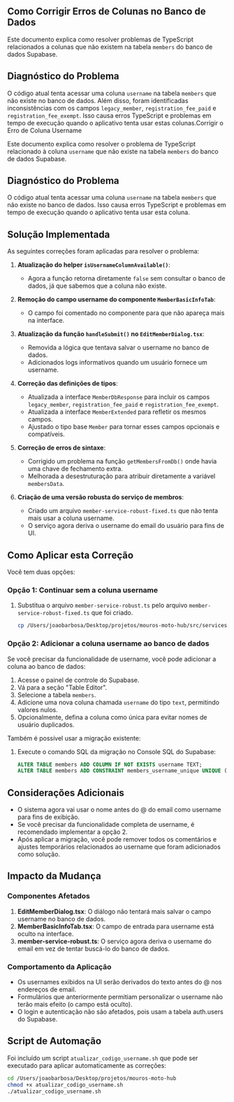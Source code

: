 ## Como Corrigir Erros de Colunas no Banco de Dados

Este documento explica como resolver problemas de TypeScript relacionados a colunas que não existem na tabela `members` do banco de dados Supabase.

## Diagnóstico do Problema

O código atual tenta acessar uma coluna `username` na tabela `members` que não existe no banco de dados. Além disso, foram identificadas inconsistências com os campos `legacy_member`, `registration_fee_paid` e `registration_fee_exempt`. Isso causa erros TypeScript e problemas em tempo de execução quando o aplicativo tenta usar estas colunas.Corrigir o Erro de Coluna Username

Este documento explica como resolver o problema de TypeScript relacionado à coluna `username` que não existe na tabela `members` do banco de dados Supabase.

## Diagnóstico do Problema

O código atual tenta acessar uma coluna `username` na tabela `members` que não existe no banco de dados. Isso causa erros TypeScript e problemas em tempo de execução quando o aplicativo tenta usar esta coluna.

## Solução Implementada

As seguintes correções foram aplicadas para resolver o problema:

1. **Atualização do helper `isUsernameColumnAvailable()`**:
   - Agora a função retorna diretamente `false` sem consultar o banco de dados, já que sabemos que a coluna não existe.

2. **Remoção do campo username do componente `MemberBasicInfoTab`**:
   - O campo foi comentado no componente para que não apareça mais na interface.

3. **Atualização da função `handleSubmit()` no `EditMemberDialog.tsx`**:
   - Removida a lógica que tentava salvar o username no banco de dados.
   - Adicionados logs informativos quando um usuário fornece um username.

4. **Correção das definições de tipos**:
   - Atualizada a interface `MemberDbResponse` para incluir os campos `legacy_member`, `registration_fee_paid` e `registration_fee_exempt`.
   - Atualizada a interface `MemberExtended` para refletir os mesmos campos.
   - Ajustado o tipo base `Member` para tornar esses campos opcionais e compatíveis.

5. **Correção de erros de sintaxe**:
   - Corrigido um problema na função `getMembersFromDb()` onde havia uma chave de fechamento extra.
   - Melhorada a desestruturação para atribuir diretamente a variável `membersData`.

6. **Criação de uma versão robusta do serviço de membros**:
   - Criado um arquivo `member-service-robust-fixed.ts` que não tenta mais usar a coluna username.
   - O serviço agora deriva o username do email do usuário para fins de UI.

## Como Aplicar esta Correção

Você tem duas opções:

### Opção 1: Continuar sem a coluna username

1. Substitua o arquivo `member-service-robust.ts` pelo arquivo `member-service-robust-fixed.ts` que foi criado.
   ```bash
   cp /Users/joaobarbosa/Desktop/projetos/mouros-moto-hub/src/services/member-service-robust-fixed.ts /Users/joaobarbosa/Desktop/projetos/mouros-moto-hub/src/services/member-service-robust.ts
   ```

### Opção 2: Adicionar a coluna username ao banco de dados

Se você precisar da funcionalidade de username, você pode adicionar a coluna ao banco de dados:

1. Acesse o painel de controle do Supabase.
2. Vá para a seção "Table Editor".
3. Selecione a tabela `members`.
4. Adicione uma nova coluna chamada `username` do tipo `text`, permitindo valores nulos.
5. Opcionalmente, defina a coluna como única para evitar nomes de usuário duplicados.

Também é possível usar a migração existente:

1. Execute o comando SQL da migração no Console SQL do Supabase:
   ```sql
   ALTER TABLE members ADD COLUMN IF NOT EXISTS username TEXT;
   ALTER TABLE members ADD CONSTRAINT members_username_unique UNIQUE (username);
   ```

## Considerações Adicionais

- O sistema agora vai usar o nome antes do @ do email como username para fins de exibição.
- Se você precisar da funcionalidade completa de username, é recomendado implementar a opção 2.
- Após aplicar a migração, você pode remover todos os comentários e ajustes temporários relacionados ao username que foram adicionados como solução.

## Impacto da Mudança

### Componentes Afetados
1. **EditMemberDialog.tsx**: O diálogo não tentará mais salvar o campo username no banco de dados.
2. **MemberBasicInfoTab.tsx**: O campo de entrada para username está oculto na interface.
3. **member-service-robust.ts**: O serviço agora deriva o username do email em vez de tentar buscá-lo do banco de dados.

### Comportamento da Aplicação
- Os usernames exibidos na UI serão derivados do texto antes do @ nos endereços de email.
- Formulários que anteriormente permitiam personalizar o username não terão mais efeito (o campo está oculto).
- O login e autenticação não são afetados, pois usam a tabela auth.users do Supabase.

## Script de Automação

Foi incluído um script `atualizar_codigo_username.sh` que pode ser executado para aplicar automaticamente as correções:

```bash
cd /Users/joaobarbosa/Desktop/projetos/mouros-moto-hub
chmod +x atualizar_codigo_username.sh
./atualizar_codigo_username.sh
```
